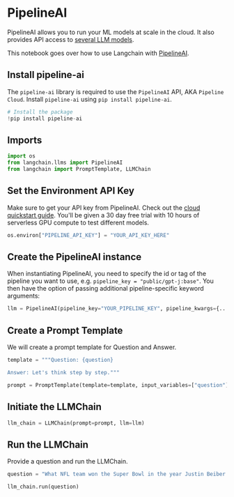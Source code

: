 # PipelineAI

PipelineAI allows you to run your ML models at scale in the cloud. It also provides API access to [several LLM models](https://pipeline.ai).

This notebook goes over how to use Langchain with [PipelineAI](https://docs.pipeline.ai/docs).

## Install pipeline-ai
The `pipeline-ai` library is required to use the `PipelineAI` API, AKA `Pipeline Cloud`. Install `pipeline-ai` using `pip install pipeline-ai`.


```python
# Install the package
!pip install pipeline-ai
```

## Imports


```python
import os
from langchain.llms import PipelineAI
from langchain import PromptTemplate, LLMChain
```

## Set the Environment API Key
Make sure to get your API key from PipelineAI. Check out the [cloud quickstart guide](https://docs.pipeline.ai/docs/cloud-quickstart). You'll be given a 30 day free trial with 10 hours of serverless GPU compute to test different models.


```python
os.environ["PIPELINE_API_KEY"] = "YOUR_API_KEY_HERE"
```

## Create the PipelineAI instance
When instantiating PipelineAI, you need to specify the id or tag of the pipeline you want to use, e.g. `pipeline_key = "public/gpt-j:base"`. You then have the option of passing additional pipeline-specific keyword arguments:


```python
llm = PipelineAI(pipeline_key="YOUR_PIPELINE_KEY", pipeline_kwargs={...})
```

## Create a Prompt Template
We will create a prompt template for Question and Answer.


```python
template = """Question: {question}

Answer: Let's think step by step."""

prompt = PromptTemplate(template=template, input_variables=["question"])
```

## Initiate the LLMChain


```python
llm_chain = LLMChain(prompt=prompt, llm=llm)
```

## Run the LLMChain
Provide a question and run the LLMChain.


```python
question = "What NFL team won the Super Bowl in the year Justin Beiber was born?"

llm_chain.run(question)
```
